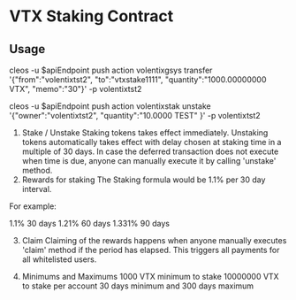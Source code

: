 # VTX Staking Contract
## Usage
cleos -u $apiEndpoint push action volentixgsys transfer '{"from":"volentixtst2", "to":"vtxstake1111", "quantity":"1000.00000000 VTX", "memo":"30"}' -p volentixtst2

cleos -u $apiEndpoint push action volentixstak unstake '{"owner":"volentixtst2", "quantity":"10.0000 TEST" }' -p volentixtst2


1. Stake / Unstake
Staking tokens takes effect immediately. Unstaking tokens automatically takes effect with delay chosen at staking time in a multiple of 30 days. 
In case the deferred transaction does not execute when time is due, anyone can manually execute it by calling 'unstake' method.
2. Rewards for staking
The Staking formula would be 1.1% per 30 day interval.


For example: 

1.1% 30 days
1.21% 60 days
1.331% 90 days

3. Claim
Claiming of the rewards happens when anyone manually executes 'claim' method if the period has elapsed. This triggers all payments for all whitelisted users.

4. Minimums and Maximums
1000 VTX minimum to stake
10000000 VTX to stake per account
30 days minimum and 300 days maximum
